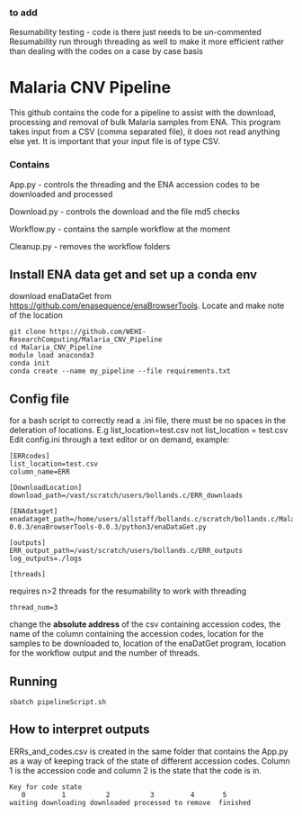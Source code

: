### to add
Resumability testing - code is there just needs to be un-commented
Resumability run through threading as well to make it more efficient rather than dealing with the codes on a case by case basis

# Malaria CNV Pipeline
This github contains the code for a pipeline to assist with the download, processing and removal of bulk Malaria samples from ENA. This program takes input from a CSV (comma separated file), it does not read anything else yet. It is important that your input file is of type CSV.

### Contains
App.py - controls the threading and the ENA accession codes to be downloaded and processed

Download.py - controls the download and the file md5 checks

Workflow.py - contains the sample workflow at the moment

Cleanup.py - removes the workflow folders

## Install ENA data get and set up a conda env
download enaDataGet from https://github.com/enasequence/enaBrowserTools. Locate and make note of the location

```
git clone https://github.com/WEHI-ResearchComputing/Malaria_CNV_Pipeline
cd Malaria_CNV_Pipeline
module load anaconda3
conda init
conda create --name my_pipeline --file requirements.txt
```

## Config file
for a bash script to correctly read a .ini file, there must be no spaces in the deleration of locations. E.g
list_location=test.csv
not
list_location = test.csv
Edit config.ini through a text editor or on demand, example:

```
[ERRcodes]
list_location=test.csv
column_name=ERR

[DownloadLocation]
download_path=/vast/scratch/users/bollands.c/ERR_downloads

[ENAdataget]
enadataget_path=/home/users/allstaff/bollands.c/scratch/bollands.c/Malaria_downloads/enaBrowserTools-0.0.3/enaBrowserTools-0.0.3/python3/enaDataGet.py

[outputs]
ERR_output_path=/vast/scratch/users/bollands.c/ERR_outputs
log_outputs=./logs

[threads]
```
requires n>2 threads for the resumability to work with threading
```
thread_num=3
 ```

change the **absolute address** of the csv containing accession codes, the name of the column containing the accession codes, location for the samples to be downloaded to, location of the enaDatGet program, location for the workflow output and the number of threads.

## Running
```
sbatch pipelineScript.sh
```
## How to interpret outputs
ERRs_and_codes.csv is created in the same folder that contains the App.py as a way of keeping track of the state of different accession codes. Column 1 is the accession code and column 2 is the state that the code is in.

```
Key for code state
   0         1          2          3         4       5
waiting downloading downloaded processed to remove  finished
```


